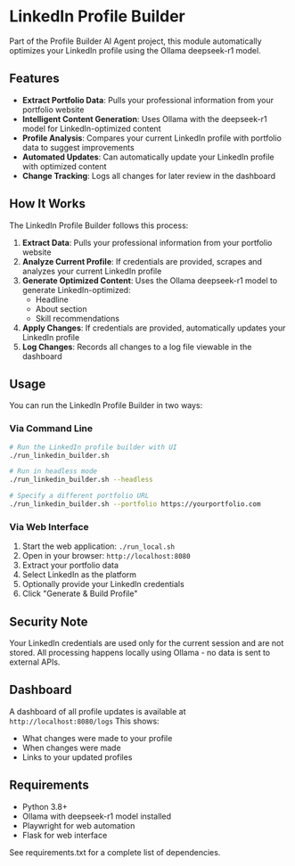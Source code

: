# LinkedIn Profile Builder

Part of the Profile Builder AI Agent project, this module automatically optimizes your LinkedIn profile using the Ollama deepseek-r1 model.

## Features

- **Extract Portfolio Data**: Pulls your professional information from your portfolio website
- **Intelligent Content Generation**: Uses Ollama with the deepseek-r1 model for LinkedIn-optimized content
- **Profile Analysis**: Compares your current LinkedIn profile with portfolio data to suggest improvements
- **Automated Updates**: Can automatically update your LinkedIn profile with optimized content
- **Change Tracking**: Logs all changes for later review in the dashboard

## How It Works

The LinkedIn Profile Builder follows this process:

1. **Extract Data**: Pulls your professional information from your portfolio website
2. **Analyze Current Profile**: If credentials are provided, scrapes and analyzes your current LinkedIn profile
3. **Generate Optimized Content**: Uses the Ollama deepseek-r1 model to generate LinkedIn-optimized:
   - Headline
   - About section
   - Skill recommendations
4. **Apply Changes**: If credentials are provided, automatically updates your LinkedIn profile
5. **Log Changes**: Records all changes to a log file viewable in the dashboard

## Usage

You can run the LinkedIn Profile Builder in two ways:

### Via Command Line

```bash
# Run the LinkedIn profile builder with UI
./run_linkedin_builder.sh

# Run in headless mode
./run_linkedin_builder.sh --headless

# Specify a different portfolio URL
./run_linkedin_builder.sh --portfolio https://yourportfolio.com
```

### Via Web Interface

1. Start the web application: `./run_local.sh`
2. Open in your browser: `http://localhost:8080`
3. Extract your portfolio data
4. Select LinkedIn as the platform
5. Optionally provide your LinkedIn credentials
6. Click "Generate & Build Profile"

## Security Note

Your LinkedIn credentials are used only for the current session and are not stored.
All processing happens locally using Ollama - no data is sent to external APIs.

## Dashboard

A dashboard of all profile updates is available at `http://localhost:8080/logs`
This shows:
- What changes were made to your profile
- When changes were made
- Links to your updated profiles

## Requirements

- Python 3.8+
- Ollama with deepseek-r1 model installed
- Playwright for web automation
- Flask for web interface

See requirements.txt for a complete list of dependencies.

